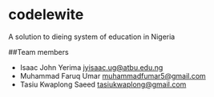 # codelewite
A solution to dieing system of education in Nigeria

##Team members
  * Isaac John Yerima jyisaac.ug@atbu.edu.ng
  * Muhammad Faruq Umar muhammadfumar5@gmail.com
  * Tasiu Kwaplong Saeed tasiukwaplong@gmail.com
